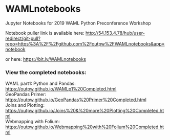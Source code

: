 # WAMLnotebooks
Jupyter Notebooks for 2019 WAML Python Preconference Workshop

Notebook puller link is available here: http://54.153.4.78/hub/user-redirect/git-pull?repo=https%3A%2F%2Fgithub.com%2Foutpw%2FWAMLnotebooks&app=notebook 

or here: https://bit.ly/WAMLnotebooks

### View the completed notebooks:

WAML part1: Python and Pandas: https://outpw.github.io/WAMLp1%20Completed.html  
GeoPandas Primer: https://outpw.github.io/GeoPandas%20Primer%20Completed.html  
Joins and Plotting: https://outpw.github.io/Joins%20&%20more%20Plotting%20Completed.html  
Webmapping with Folium: https://outpw.github.io/Webmapping%20with%20Folium%20Completed.html    
